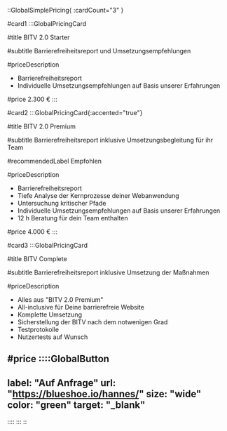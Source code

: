 ::GlobalSimplePricing{ :cardCount="3" }

#card1
:::GlobalPricingCard

#title
BITV 2.0 Starter

#subtitle
Barrierefreiheitsreport und Umsetzungsempfehlungen

#priceDescription
- Barrierefreiheitsreport 
- Individuelle Umsetzungsempfehlungen auf Basis unserer Erfahrungen

#price
2.300 €
:::

#card2
:::GlobalPricingCard{:accented="true"}

#title
BITV 2.0 Premium

#subtitle
Barrierefreiheitsreport inklusive Umsetzungsbegleitung für ihr Team

#recommendedLabel
Empfohlen

#priceDescription
- Barrierefreiheitsreport 
- Tiefe Analyse der Kernprozesse deiner Webanwendung
- Untersuchung kritischer Pfade
- Individuelle Umsetzungsempfehlungen auf Basis unserer Erfahrungen
- 12 h Beratung für dein Team enthalten

#price
4.000 €
:::

#card3
:::GlobalPricingCard

#title
BITV Complete

#subtitle
Barrierefreiheitsreport inklusive Umsetzung der Maßnahmen


#priceDescription
- Alles aus "BITV 2.0 Premium"
- All-inclusive für Deine barrierefreie Website
- Komplette Umsetzung
- Sicherstellung der BITV nach dem notwenigen Grad
- Testprotokolle 
- Nutzertests auf Wunsch

#price
::::GlobalButton
---
label: "Auf Anfrage" 
url: "https://blueshoe.io/hannes/" 
size: "wide" 
color: "green"
target: "_blank"
---
::::
:::
::
